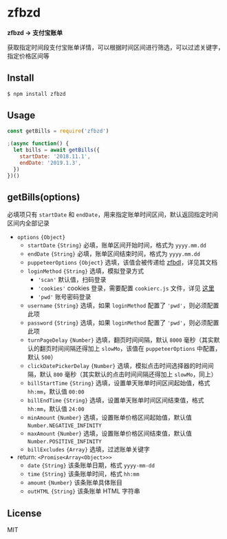 # zfbzd

**zfbzd -> 支付宝账单**

获取指定时间段支付宝账单详情，可以根据时间区间进行筛选，可以过滤关键字，指定价格区间等

## Install

```bash
$ npm install zfbzd
```

## Usage

```js
const getBills = require('zfbzd')

;(async function() {
  let bills = await getBills({
    startDate: '2018.11.1',
    endDate: '2019.1.3',
  })
})()
```

## getBills(options)

必填项只有 `startDate` 和 `endDate`，用来指定账单时间区间，默认返回指定时间区间内全部记录

* `options` `{Object}`
  * `startDate` `{String}` 必填，账单区间开始时间，格式为 `yyyy.mm.dd` 
  * `endDate` `{String}` 必填，账单区间结束时间，格式为 `yyyy.mm.dd` 
  * `puppeteerOptions` `{Object}` 选填，该值会被传递给 [zfbdl](https://github.com/funny-node/zfbdl#api)，详见其文档
  * `loginMethod` `{String}` 选填，模拟登录方式
    * `'scan'` 默认值，扫码登录
    * `'cookies'` cookies 登录，需要配置 `cookierc.js` 文件，详见 [这里](https://github.com/funny-node/zfbdl#loginbycookiesoptions)
    * `'pwd'` 账号密码登录
  * `username` `{String}` 选填，如果 `loginMethod` 配置了 `'pwd'`，则必须配置此项
  * `password` `{String}` 选填，如果 `loginMethod` 配置了 `'pwd'`，则必须配置此项
  * `turnPageDelay` `{Number}` 选填，翻页时间间隔，默认 `8000` 毫秒（其实默认的翻页时间间隔还得加上 `slowMo`，该值在 `puppeteerOptions` 中配置，默认 `500`）
  * `clickDatePickerDelay` `{Number}` 选填，模拟点击时间选择器的时间间隔，默认 `800` 毫秒（其实默认的点击时间间隔还得加上 `slowMo`，同上）
  * `billStartTime` `{String}` 选填，设置单天账单时间区间起始值，格式 `hh:mm`，默认值 `00:00`
  * `billEndTime` `{String}` 选填，设置单天账单时间区间结束值，格式 `hh:mm`，默认值 `24:00`
  * `minAmount` `{Number}` 选填，设置账单价格区间起始值，默认值 `Number.NEGATIVE_INFINITY`
  * `maxAmount` `{Number}` 选填，设置账单价格区间结束值，默认值 `Number.POSITIVE_INFINITY`
  * `billExcludes` `{Array}` 选填，过滤账单关键字
* return: `<Promise<Array<Object>>>`
  * `date` `{String}` 该条账单日期，格式 `yyyy-mm-dd` 
  * `time` `{String}` 该条账单时间，格式 `hh:mm`
  * `amoumt` `{Number}` 该条账单具体账目
  * `outHTML` `{String}` 该条账单 HTML 字符串

## License

MIT

